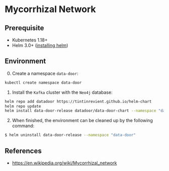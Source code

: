 # Mycorrhizal Network

## Prerequisite

* Kubernetes 1.18+
* Helm 3.0+ ([installing helm](https://helm.sh/docs/intro/install/))

## Environment

0. Create a namespace `data-door`:
```bash
kubectl create namespace data-door
```

1. Install the `Kafka` cluster with the `Neo4j` database:
```bash
helm repo add datadoor https://tintinrevient.github.io/helm-chart
helm repo update
helm install data-door-release datadoor/data-door-chart --namespace "data-door"
```

2. When finished, the environment can be cleaned up by the following command:
```bash
$ helm uninstall data-door-release --namespace "data-door"
```

## References
* https://en.wikipedia.org/wiki/Mycorrhizal_network
